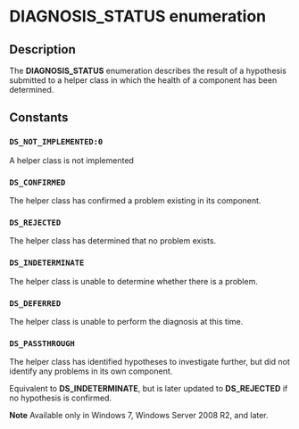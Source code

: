 # DIAGNOSIS_STATUS enumeration

## Description

The **DIAGNOSIS_STATUS** enumeration describes the result of a hypothesis submitted to a helper class in which the health of a component has been determined.

## Constants

### `DS_NOT_IMPLEMENTED:0`

A helper class is not implemented

### `DS_CONFIRMED`

The helper class has confirmed a problem existing in its component.

### `DS_REJECTED`

The helper class has determined that no problem exists.

### `DS_INDETERMINATE`

The helper class is unable to determine whether there is a problem.

### `DS_DEFERRED`

The helper class is unable to perform the diagnosis at this time.

### `DS_PASSTHROUGH`

The helper class has identified hypotheses to investigate further, but did not identify any problems in its own component.

Equivalent to **DS_INDETERMINATE**, but is later updated to **DS_REJECTED** if no hypothesis is confirmed.

**Note** Available only in Windows 7, Windows Server 2008 R2, and later.